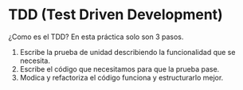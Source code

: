 # TDD (Test Driven Development)
¿Como es el TDD? En esta práctica solo son 3 pasos.

1. Escribe la prueba de unidad describiendo la funcionalidad que se necesita.
2. Escribe el código que necesitamos para que la prueba pase.
3. Modica y refactoriza el código funciona y estructurarlo mejor.